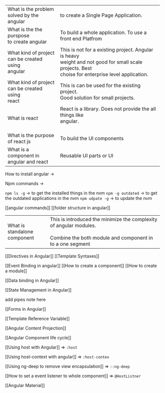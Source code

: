 
|                                                          |                                                                                                                                                          |
| -------------------------------------------------------- | -------------------------------------------------------------------------------------------------------------------------------------------------------- |
| What is the problem <br>solved by the angular            | to create a Single Page Application.                                                                                                                     |
| What is the the purspose<br>to create angular            | To build a whole application. To use a front end Platfrom                                                                                                |
| What kind of project<br>can be created using <br>angular | This is not for a existing project. Angular is heavy <br>weight and not good for small scale projects. Best <br>choise for enterprise level application. |
| What kind of project<br>can be created using <br>react   | This is can be used for the existing project. <br>Good solution for small projects.                                                                      |
| What is react                                            | React is a library. Does not provide the all things like <br>angular.<br><br>                                                                            |
| What is the purpose <br>of react js                      | To build the UI components                                                                                                                               |
| What is a component in<br>angular and react              | Reusable UI parts or UI                                                                                                                                  |
How to install angular -> 

Npm commands -> 

`npm ls -g` -> to get the installed things in the nvm
`npm -g outdated` -> to get the outdated applications in the nvm
`npm udpate -g`  -> to update the nvm

[[angular commands]]
[[folder structure in angular]]

|                                  |                                                                                                                                       |
| -------------------------------- | ------------------------------------------------------------------------------------------------------------------------------------- |
| What is standalone <br>component | This is introduced the minimize the complexity of angular modules.<br><br>Combine the both module and  component  in to a one segment |
[[Directives in Angular]]
[[Template Syntaxes]]

[[Event Binding in angular]]
[[How to create a component]]
[[How to create a module]]

[[Data binding in Angular]]

[[State Management in Angular]]


add pipes note here 

[[Forms in Angular]]

[[Template Reference Variable]]

[[Angular Content Projection]]

[[Angular Component life cycle]]

[[Using  host with Angular]] => `:host`

[[Using host-context with angular]] => `:host-contex`

[[Using ng-deep to remove view encapsulation]] => `::ng-deep`

[[How to set a event listener to whole component]] => `@HostListner`

[[Angular Material]]